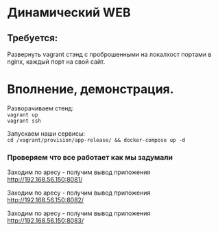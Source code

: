 # Динамический WEB
## Требуется:
Развернуть vagrant стэнд с проброшенными на локалхост портами в nginx, каждый порт на свой сайт.
# Вполнение, демонстрация.
Разворачиваем стенд: \
`vagrant up` \
`vagrant ssh`

Запускаем наши сервисы: \
`cd /vagrant/provision/app-release/ && docker-compose up -d`

### Проверяем что все работает как мы задумали
Заходим по аресу - получим вывод приложения \
http://192.168.56.150:8081/

Заходим по аресу - получим вывод приложения \
http://192.168.56.150:8082/

Заходим по аресу - получим вывод приложения \
http://192.168.56.150:8083/
